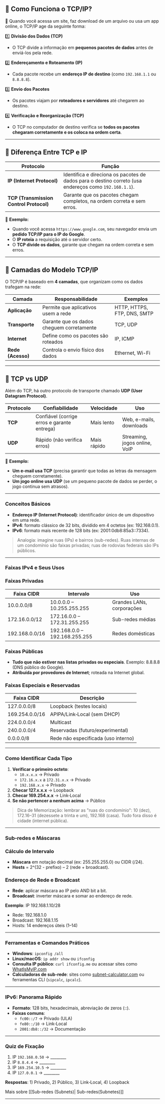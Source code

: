 ## **🔹 Como Funciona o TCP/IP?**

📌 Quando você acessa um site, faz download de um arquivo ou usa um app online, o TCP/IP age da seguinte forma:

1️⃣ **Divisão dos Dados (TCP)**

- O TCP divide a informação em **pequenos pacotes de dados** antes de enviá-los pela rede.

2️⃣ **Endereçamento e Roteamento (IP)**

- Cada pacote recebe um **endereço IP de destino** (como `192.168.1.1` ou `8.8.8.8`).

3️⃣ **Envio dos Pacotes**

- Os pacotes viajam por **roteadores e servidores** até chegarem ao destino.

4️⃣ **Verificação e Reorganização (TCP)**

- O TCP no computador de destino verifica se **todos os pacotes chegaram corretamente e os coloca na ordem certa**.

---

## **🔹 Diferença Entre TCP e IP**

|**Protocolo**|**Função**|
|---|---|
|**IP (Internet Protocol)**|Identifica e direciona os pacotes de dados para o destino correto (usa endereços como `192.168.1.1`).|
|**TCP (Transmission Control Protocol)**|Garante que os pacotes chegam completos, na ordem correta e sem erros.|

📌 **Exemplo:**

- Quando você acessa `https://www.google.com`, seu navegador envia um **pedido TCP/IP para o IP do Google**.
- O **IP roteia** a requisição até o servidor certo.
- O **TCP divide os dados**, garante que chegam na ordem correta e sem erros.

---

## **🔹 Camadas do Modelo TCP/IP**

O TCP/IP é baseado em **4 camadas**, que organizam como os dados trafegam na rede:

|**Camada**|**Responsabilidade**|**Exemplos**|
|---|---|---|
|**Aplicação**|Permite que aplicativos usem a rede|HTTP, HTTPS, FTP, DNS, SMTP|
|**Transporte**|Garante que os dados cheguem corretamente|TCP, UDP|
|**Internet**|Define como os pacotes são roteados|IP, ICMP|
|**Rede (Acesso)**|Controla o envio físico dos dados|Ethernet, Wi-Fi|

---

## **🔹 TCP vs UDP**

Além do TCP, há outro protocolo de transporte chamado **UDP (User Datagram Protocol)**.

|**Protocolo**|**Confiabilidade**|**Velocidade**|**Uso**|
|---|---|---|---|
|**TCP**|Confiável (corrige erros e garante entrega)|Mais lento|Web, e-mails, downloads|
|**UDP**|Rápido (não verifica erros)|Mais rápido|Streaming, jogos online, VoIP|

📌 **Exemplo:**

- **Um e-mail usa TCP** (precisa garantir que todas as letras da mensagem cheguem corretamente).
- **Um jogo online usa UDP** (se um pequeno pacote de dados se perder, o jogo continua sem atrasos).

---
### Conceitos Básicos

- **Endereço IP (Internet Protocol)**: identificador único de um dispositivo em uma rede.
- **IPv4**: formato clássico de 32 bits, dividido em 4 octetos (ex: 192.168.0.1).
- **IPv6**: formato mais recente de 128 bits (ex: 2001:0db8:85a3::7334).

> Analogia: imagine ruas (IPs) e bairros (sub-redes). Ruas internas de um condomínio são faixas privadas; ruas de rodovias federais são IPs públicos.

---

### Faixas IPv4 e Seus Usos

###  Faixas Privadas

|Faixa CIDR|Intervalo|Uso|
|---|---|---|
|10.0.0.0/8|10.0.0.0 – 10.255.255.255|Grandes LANs, corporações|
|172.16.0.0/12|172.16.0.0 – 172.31.255.255|Sub-redes médias|
|192.168.0.0/16|192.168.0.0 – 192.168.255.255|Redes domésticas|

###  Faixas Públicas

- **Tudo que não estiver nas listas privadas ou especiais**. Exemplo: 8.8.8.8 (DNS público do Google).
- **Atribuída por provedores de Internet**; roteada na Internet global.

###  Faixas Especiais e Reservadas

|Faixa CIDR|Descrição|
|---|---|
|127.0.0.0/8|Loopback (testes locais)|
|169.254.0.0/16|APIPA/Link‑Local (sem DHCP)|
|224.0.0.0/4|Multicast|
|240.0.0.0/4|Reservadas (futuro/experimental)|
|0.0.0.0/8|Rede não especificada (uso interno)|

---

###  Como Identificar Cada Tipo

1. **Verificar o primeiro octeto**:
    - `10.x.x.x` → Privado
    - `172.16.x.x` a `172.31.x.x` → Privado
    - `192.168.x.x` → Privado
2. **Checar 127.x.x.x** → Loopback
3. **Checar 169.254.x.x** → Link‑Local
4. **Se não pertencer a nenhum acima** → Público

> Dica de Memorização: lembrar as "ruas do condomínio": 10 (dez), 172.16–31 (dezessete a trinta e um), 192.168 (casa). Tudo fora disso é cidade (internet pública).

---

### Sub-redes e Máscaras

###  Cálculo de Intervalo

- **Máscara** em notação decimal (ex: 255.255.255.0) ou CIDR (/24).
- **Hosts** = 2^(32 - prefixo) – 2 (rede + broadcast).

###  Endereço de Rede e Broadcast

- **Rede**: aplicar máscara ao IP pelo AND bit a bit.
- **Broadcast**: inverter máscara e somar ao endereço de rede.

**Exemplo**: IP 192.168.1.10/28

- Rede: 192.168.1.0
- Broadcast: 192.168.1.15
- Hosts: 14 endereços úteis (1–14)

---

###  Ferramentas e Comandos Práticos

- **Windows**: `ipconfig /all`
- **Linux/macOS**: `ip addr show` ou `ifconfig`
- **Consulta IP público**: `curl ifconfig.me` ou acessar sites como [WhatIsMyIP.com](http://WhatIsMyIP.com)
- **Calculadoras de sub-rede**: sites como [subnet-calculator.com](http://subnet-calculator.com) ou ferramentas CLI (`sipcalc`, `ipcalc`).

---

###  IPv6: Panorama Rápido

- **Formato**: 128 bits, hexadecimais, abreviação de zeros (::).
- **Faixas comuns**:
    - `fc00::/7` → Privado (ULA)
    - `fe80::/10` → Link‑Local
    - `2001:db8::/32` → Documentação

---

###  Quiz de Fixação

1. IP `192.168.0.50` → ________
2. IP `8.8.4.4` → ________
3. IP `169.254.10.5` → ________
4. IP `127.0.0.1` → ________

**Respostas**: 1) Privado, 2) Público, 3) Link‑Local, 4) Loopback

Mais sobre [[Sub-redes (Subnets)| Sub-redes(Subnetes)]]

---